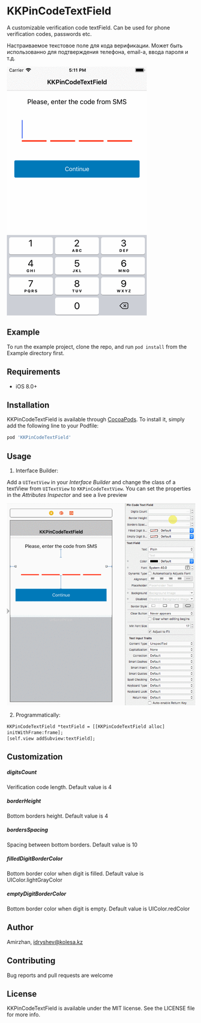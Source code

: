 # KKPinCodeTextField

A customizable verification code textField. Can be used for phone verification codes, passwords etc.

Настраиваемое текстовое поле для кода верификации. Может быть использованно для подтверждения телефона, email-a, ввода пароля и т.д.

![](Screenshots/example.gif)


## Example

To run the example project, clone the repo, and run `pod install` from the Example directory first.


## Requirements

- iOS 8.0+


## Installation

KKPinCodeTextField is available through [CocoaPods](http://cocoapods.org). To install
it, simply add the following line to your Podfile:

```ruby
pod 'KKPinCodeTextField'
```


## Usage

1. Interface Builder:

Add a `UITextView` in your *Interface Builder* and change the class of a textView from `UITextView` to `KKPinCodeTextView`. You can set the properties in the *Attributes Inspector* and see a live preview

![](Screenshots/usage.gif)

2. Programmatically:

```
KKPinCodeTextField *textField = [[KKPinCodeTextField alloc] initWithFrame:frame];
[self.view addSubview:textField];
```


## Customization

##### digitsCount
Verification code length. Default value is 4

##### borderHeight
Bottom borders height. Default value is 4

##### bordersSpacing
Spacing between bottom borders. Default value is 10

##### filledDigitBorderColor
Bottom border color when digit is filled. Default value is UIColor.lightGrayColor

##### emptyDigitBorderColor
Bottom border color when digit is empty. Default value is UIColor.redColor


## Author

Amirzhan, idryshev@kolesa.kz


## Contributing

Bug reports and pull requests are welcome


## License

KKPinCodeTextField is available under the MIT license. See the LICENSE file for more info.
